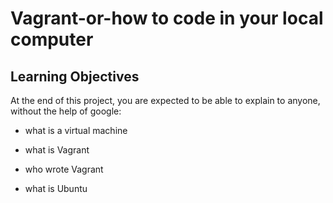 # Vagrant-or-how to code in your local computer

## Learning Objectives

At the end of this project, you are expected to be able to explain to anyone, without the help of google:

 * what is a virtual machine

 * what is Vagrant

 * who wrote Vagrant

 * what is Ubuntu

